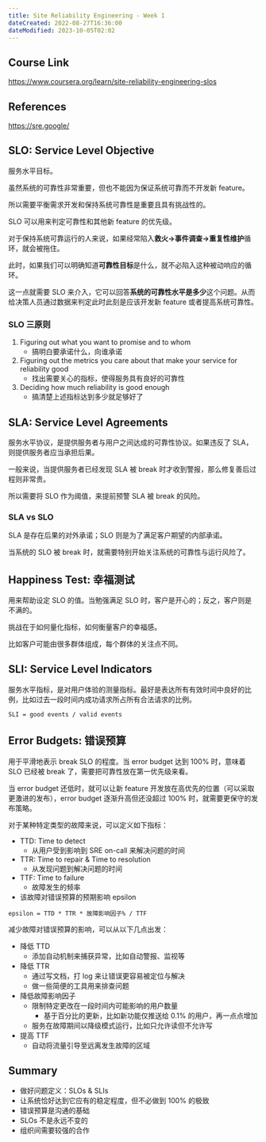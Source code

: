```yaml
---
title: Site Reliability Engineering - Week 1
dateCreated: 2022-08-27T16:36:00
dateModified: 2023-10-05T02:02
---
```


## Course Link

https://www.coursera.org/learn/site-reliability-engineering-slos

## References

https://sre.google/

## SLO: Service Level Objective

服务水平目标。

虽然系统的可靠性非常重要，但也不能因为保证系统可靠而不开发新 feature。

所以需要平衡需求开发和保持系统可靠性是重要且具有挑战性的。

SLO 可以用来判定可靠性和其他新 feature 的优先级。

对于保持系统可靠运行的人来说，如果经常陷入**救火->事件调查->重复性维护**循环，就会被拖住。

此时，如果我们可以明确知道**可靠性目标**是什么，就不必陷入这种被动响应的循环。

这一点就需要 SLO 来介入，它可以回答**系统的可靠性水平是多少**这个问题。从而给决策人员通过数据来判定此时此刻是应该开发新 feature 或者提高系统可靠性。

### SLO 三原则

1. Figuring out what you want to promise and to whom
    - 搞明白要承诺什么，向谁承诺
1. Figuring out the metrics you care about that make your service for reliability good
    - 找出需要关心的指标，使得服务具有良好的可靠性
1. Deciding how much reliability is good enough
    - 搞清楚上述指标达到多少就足够好了

## SLA: Service Level Agreements

服务水平协议，是提供服务者与用户之间达成的可靠性协议。如果违反了 SLA，则提供服务者应当承担后果。

一般来说，当提供服务者已经发现 SLA 被 break 时才收到警报，那么修复善后过程则非常贵。

所以需要将 SLO 作为阈值，来提前预警 SLA 被 break 的风险。

### SLA vs SLO

SLA 是存在后果的对外承诺；SLO 则是为了满足客户期望的内部承诺。

当系统的 SLO 被 break 时，就需要特别开始关注系统的可靠性与运行风险了。

## Happiness Test: 幸福测试

用来帮助设定 SLO 的值。当勉强满足 SLO 时，客户是开心的；反之，客户则是不满的。

挑战在于如何量化指标，如何衡量客户的幸福感。

比如客户可能由很多群体组成，每个群体的关注点不同。

## SLI: Service Level Indicators

服务水平指标，是对用户体验的测量指标。最好是表达所有有效时间中良好的比例，比如过去一段时间内成功请求所占所有合法请求的比例。

```
SLI = good events / valid events
```

## Error Budgets: 错误预算

用于平滑地表示 break SLO 的程度。当 error budget 达到 100% 时，意味着 SLO 已经被 break 了，需要把可靠性放在第一优先级来看。

当 error budget 还低时，就可以让新 feature 开发放在高优先的位置（可以采取更激进的发布），error budget 逐渐升高但还没超过 100% 时，就需要更保守的发布策略。

对于某种特定类型的故障来说，可以定义如下指标：
- TTD: Time to detect
  - 从用户受到影响到 SRE on-call 来解决问题的时间
- TTR: Time to repair & Time to resolution
  - 从发现问题到解决问题的时间
- TTF: Time to failure
  - 故障发生的频率
- 该故障对错误预算的预期影响 epsilon

```
epsilon = TTD * TTR * 故障影响因子% / TTF
```

减少故障对错误预算的影响，可以从以下几点出发：

- 降低 TTD
  - 添加自动机制来捕获异常，比如自动警报、监视等
- 降低 TTR
  - 通过写文档，打 log 来让错误更容易被定位与解决
  - 做一些简便的工具用来排查问题
- 降低故障影响因子
  - 限制特定更改在一段时间内可能影响的用户数量
    - 基于百分比的更新，比如新功能仅推送给 0.1% 的用户，再一点点增加
  - 服务在故障期间以降级模式运行，比如只允许读但不允许写
- 提高 TTF
  - 自动将流量引导至远离发生故障的区域

## Summary

- 做好问题定义：SLOs & SLIs
- 让系统恰好达到它应有的稳定程度，但不必做到 100% 的极致
- 错误预算是沟通的基础
- SLOs 不是永远不变的
- 组织间需要较强的合作
